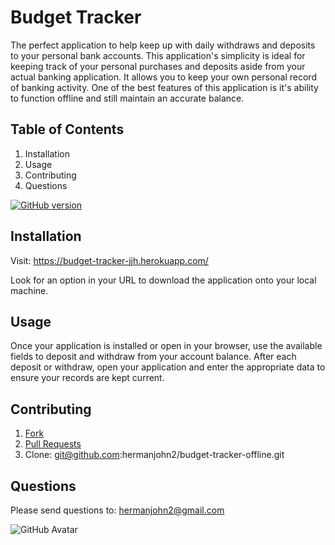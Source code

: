 # Budget Tracker

The perfect application to help keep up with daily withdraws and deposits to your personal bank accounts. This application's simplicity is ideal for keeping track of your personal purchases and deposits aside from your actual banking application. It allows you to keep your own personal record of banking activity. One of the best features of this application is it's ability to function offline and still maintain an accurate balance.

## Table of Contents

1. Installation
2. Usage
3. Contributing
4. Questions

[![GitHub version](https://badge.fury.io/gh/hermanjohn2%2Fbudget-tracker-offline.svg)](https://github.com/hermanjohn2/budget-tracker-offline)

## Installation

Visit: https://budget-tracker-jjh.herokuapp.com/

Look for an option in your URL to download the application onto your local machine.

## Usage

Once your application is installed or open in your browser, use the available fields to deposit and withdraw from your account balance. After each deposit or withdraw, open your application and enter the appropriate data to ensure your records are kept current.

## Contributing

1. [Fork](https://github.com/hermanjohn2/budget-tracker-offline)
2. [Pull Requests](https://github.com/hermanjohn2/budget-tracker-offline/pulls)
3. Clone: git@github.com:hermanjohn2/budget-tracker-offline.git

## Questions

Please send questions to: hermanjohn2@gmail.com

![GitHub Avatar](https://avatars0.githubusercontent.com/u/57771371?v=4)
